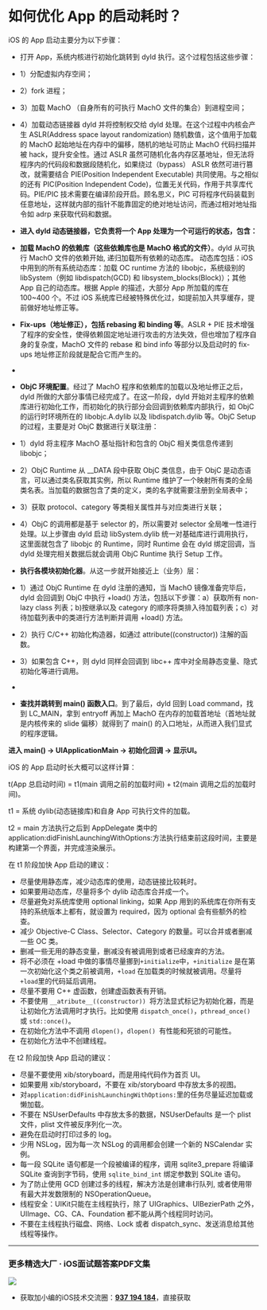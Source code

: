 # 如何优化 App 的启动耗时？

iOS 的 App 启动主要分为以下步骤：

* 打开 App，系统内核进行初始化跳转到 dyld 执行。这个过程包括这些步骤：
* 1）分配虚拟内存空间；
* 2）fork 进程；
* 3）加载 MachO （自身所有的可执行 MachO 文件的集合）到进程空间；
* 4）加载动态链接器 dyld 并将控制权交给 dyld 处理。在这个过程中内核会产生 ASLR(Address space layout randomization) 随机数值，这个值用于加载的 MachO 起始地址在内存中的偏移，随机的地址可防止 MachO 代码扫描并被 hack，提升安全性。通过 ASLR 虽然可随机化各内存区基地址，但无法将程序内的代码段和数据段随机化，如果绕过（bypass） ASLR 依然可进行篡改，就需要结合 PIE(Position Independent Executable) 共同使用。与之相似的还有 PIC(Position Independent Code)，位置无关代码，作用于共享库代码。PIE/PIC 技术需要在编译阶段开启。顾名思义，PIC 可将程序代码装载到任意地址，这样就内部的指针不能靠固定的绝对地址访问，而通过相对地址指令如 adrp 来获取代码和数据。

* **进入 dyld 动态链接器，它负责将一个 App 处理为一个可运行的状态，包含：**

* **加载 MachO 的依赖库（这些依赖库也是 MachO 格式的文件）**。dyld 从可执行 MachO 文件的依赖开始, 递归加载所有依赖的动态库。 动态库包括：iOS 中用到的所有系统动态库：加载 OC runtime 方法的 libobjc，系统级别的 libSystem（例如 libdispatch(GCD) 和 libsystem_blocks(Block)）；其他 App 自己的动态库。根据 Apple 的描述，大部分 App 所加载的库在 100~400 个。不过 iOS 系统库已经被特殊优化过，如提前加入共享缓存，提前做好地址修正等。

* **Fix-ups（地址修正），包括 rebasing 和 binding 等**。ASLR + PIE 技术增强了程序的安全性，使得依赖固定地址进行攻击的方法失效，但也增加了程序自身的复杂度，MachO 文件的 rebase 和 bind info 等部分以及启动时的 fix-ups 地址修正阶段就是配合它而产生的。
* 
* **ObjC 环境配置**。经过了 MachO 程序和依赖库的加载以及地址修正之后，dyld 所做的大部分事情已经完成了。在这一阶段，dyld 开始对主程序的依赖库进行初始化工作，而初始化的执行部分会回调到依赖库内部执行，如 ObjC 的运行时环境所在的 libobjc.A.dylib 以及 libdispatch.dylib 等。ObjC Setup 的过程，主要是对 ObjC 数据进行关联注册：
* 1）dyld 将主程序 MachO 基址指针和包含的 ObjC 相关类信息传递到 libobjc；
* 2）ObjC Runtime 从 __DATA 段中获取 ObjC 类信息，由于 ObjC 是动态语言，可以通过类名获取其实例，所以 Runtime 维护了一个映射所有类的全局类名表。当加载的数据包含了类的定义，类的名字就需要注册到全局表中；
* 3）获取 protocol、category 等类相关属性并与对应类进行关联；
* 4）ObjC 的调用都是基于 selector 的，所以需要对 selector 全局唯一性进行处理。以上步骤由 dyld 启动 libSystem.dylib 统一对基础库进行调用执行，这里面就包含了 libobjc 的 Runtime，同时 Runtime 会在 dyld 绑定回调，当 dyld 处理完相关数据后就会调用 ObjC Runtime 执行 Setup 工作。

* **执行各模块初始化器**。从这一步就开始接近上（业务）层：
* 1）通过 ObjC Runtime 在 dyld 注册的通知，当 MachO 镜像准备完毕后，dyld 会回调到 ObjC 中执行 +load() 方法，包括以下步骤：a）获取所有 non-lazy class 列表；b)按继承以及 category 的顺序将类排入待加载列表；c）对待加载列表中的类进行方法判断并调用 +load() 方法。
* 2）执行 C/C++ 初始化构造器，如通过 attribute((constructor)) 注解的函数。
* 3）如果包含 C++，则 dyld 同样会回调到 libc++ 库中对全局静态变量、隐式初始化等进行调用。
* 
* **查找并跳转到 main() 函数入口**。到了最后，dyld 回到 Load command，找到 LC_MAIN，拿到 entryoff 再加上 MachO 在内存的加载首地址（首地址就是内核传来的 slide 偏移）就得到了 main() 的入口地址，从而进入我们显式的程序逻辑。

**进入 main() -> UIApplicationMain -> 初始化回调 -> 显示UI。**

iOS 的 App 启动时长大概可以这样计算：

t(App 总启动时间) = t1(main 调用之前的加载时间) + t2(main 调用之后的加载时间)。

t1 = 系统 dylib(动态链接库)和自身 App 可执行文件的加载。

t2 = main 方法执行之后到 AppDelegate 类中的 application:didFinishLaunchingWithOptions:方法执行结束前这段时间，主要是构建第一个界面，并完成渲染展示。

在 t1 阶段加快 App 启动的建议：
* 尽量使用静态库，减少动态库的使用，动态链接比较耗时。
* 如果要用动态库，尽量将多个 dylib 动态库合并成一个。
* 尽量避免对系统库使用 optional linking，如果 App 用到的系统库在你所有支持的系统版本上都有，就设置为 required，因为 optional 会有些额外的检查。
* 减少 Objective-C Class、Selector、Category 的数量。可以合并或者删减一些 OC 类。
* 删减一些无用的静态变量，删减没有被调用到或者已经废弃的方法。
* 将不必须在 +load 中做的事情尽量挪到` +initialize `中，`+initialize` 是在第一次初始化这个类之前被调用，`+load` 在加载类的时候就被调用。尽量将` +load `里的代码延后调用。
* 尽量不要用 C++ 虚函数，创建虚函数表有开销。
* 不要使用 `__atribute__((constructor)) `将方法显式标记为初始化器，而是让初始化方法调用时才执行。比如使用 `dispatch_once()`，`pthread_once() `或 `std::once()`。
* 在初始化方法中不调用 `dlopen()`，`dlopen() `有性能和死锁的可能性。
* 在初始化方法中不创建线程。

在 t2 阶段加快 App 启动的建议：
* 尽量不要使用 xib/storyboard，而是用纯代码作为首页 UI。
* 如果要用 xib/storyboard，不要在 xib/storyboard 中存放太多的视图。
* 对` application:didFinishLaunchingWithOptions: `里的任务尽量延迟加载或懒加载。
* 不要在 NSUserDefaults 中存放太多的数据，NSUserDefaults 是一个 plist 文件，plist 文件被反序列化一次。
* 避免在启动时打印过多的 log。
* 少用 NSLog，因为每一次 NSLog 的调用都会创建一个新的 NSCalendar 实例。
* 每一段 SQLite 语句都是一个段被编译的程序，调用 sqlite3_prepare 将编译 SQLite 查询到字节码，使用 `sqlite_bind_int` 绑定参数到 SQLite 语句。
* 为了防止使用 GCD 创建过多的线程，解决方法是创建串行队列, 或者使用带有最大并发数限制的 NSOperationQueue。
* 线程安全：UIKit只能在主线程执行，除了 UIGraphics、UIBezierPath 之外，UIImage、CG、CA、Foundation 都不能从两个线程同时访问。
* 不要在主线程执行磁盘、网络、Lock 或者 dispatch_sync、发送消息给其他线程等操作。

***
### 更多精选大厂 · iOS面试题答案PDF文集

![](https://upload-images.jianshu.io/upload_images/17495317-e01b6f4e054727b7.png?imageMogr2/auto-orient/strip%7CimageView2/2/w/1240)
* 获取加小编的iOS技术交流圈：**[937 194 184](https://jq.qq.com/?_wv=1027&k=5PARXCI)**，直接获取
